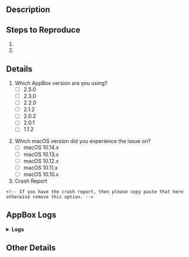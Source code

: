 <!--
    Thanks for your interest in using the AppBox. 
    You can use this template to create your issue. 
    However, you can erase all the template content and write your own.
-->

## Description
<!-- Please describe the issue you are facing or a feature you would like to be added to the AppBox. -->


<!-- If making a feature request, remove the below information -->
<!--Please list the steps used to reproduce your issue.-->
## Steps to Reproduce
1.
2.


## Details
<!--Remove the space between the brackets and put an X between the brackets in front of the version of AppBox you are using. Like - [X] 2.5.0 -->
1. Which AppBox version are you using?
    - [ ] 2.5.0
    - [ ] 2.3.0
    - [ ] 2.2.0
    - [ ] 2.1.2
    - [ ] 2.0.2
    - [ ] 2.0.1
    - [ ] 1.1.2
    
<!--Remove the space between the brackets and put an X between the brackets in front of the version of macOS you are using.  Like - [X] macOS 10.12.x-->
2. Which macOS version did you experience the issue on?
    - [ ] macOS 10.14.x
    - [ ] macOS 10.13.x
    - [ ] macOS 10.12.x
    - [ ] macOS 10.11.x
    - [ ] macOS 10.10.x
   
3. Crash Report

```
<!-- If you have the crash report, then please copy paste that here otherwise remove this option. -->
```

## AppBox Logs
<details>
  <summary><b>Logs</b></summary>
  <pre><code>
  <!-- Please copy paste your AppBox log here. You can see the logs generated by AppBox in File -> View Log.-->
  </code></pre>
</details>

## Other Details
<!-- If you have any other information which can help us resolve this issue please describe that here. -->


<!--
Thank You :) 
-->
